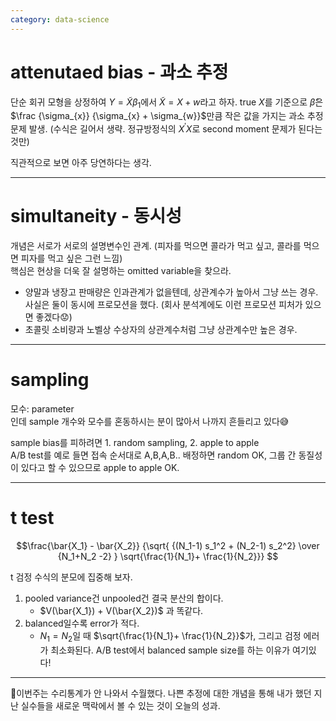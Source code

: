 ```yaml
---
category: data-science
---
```



# attenutaed bias - 과소 추정

단순 회귀 모형을 상정하여 $Y=\tilde{X}\beta_{1}$에서 $\tilde{X}=X+w$라고 하자.
true $X$를 기준으로 $\hat{\beta}$은 $\frac {\sigma_{x}} {\sigma_{x} + \sigma_{w}}$만큼 작은 값을 가지는 과소 추정 문제 발생. 
(수식은 길어서 생략. 정규방정식의 $X^\prime X$로 second moment 문제가 된다는 것만)

직관적으로 보면 아주 당연하다는 생각.

---

# simultaneity - 동시성

개념은 서로가 서로의 설명변수인 관계. (피자를 먹으면 콜라가 먹고 싶고, 콜라를 먹으면 피자를 먹고 싶은 그런 느낌)  
핵심은 현상을 더욱 잘 설명하는 omitted variable을 찾으라.
* 양말과 냉장고 판매량은 인과관계가 없을텐데, 상관계수가 높아서 그냥 쓰는 경우. 사실은 둘이 동시에 프로모션을 했다. (회사 분석계에도 이런 프로모션 피처가 있으면 좋겠다😟) 
* 초콜릿 소비량과 노벨상 수상자의 상관계수처럼 그냥 상관계수만 높은 경우.

---

# sampling

모수: parameter  
인데 sample 개수와 모수를 혼동하시는 분이 많아서 나까지 흔들리고 있다😅

sample bias를 피하려면 1. random sampling, 2. apple to apple  
A/B test를 예로 들면 접속 순서대로 A,B,A,B.. 배정하면 random OK, 그룹 간 동질성이 있다고 할 수 있으므로 apple to apple OK.

---

# t test

$$\frac{\bar{X_1} - \bar{X_2}} {\sqrt{ {(N_1-1) s_1^2 + (N_2-1) s_2^2} \over {N_1+N_2 -2} } \sqrt{\frac{1}{N_1}+ \frac{1}{N_2}}} $$

t 검정 수식의 분모에 집중해 보자. 

1. pooled variance건 unpooled건 결국 분산의 합이다.
    * $V(\bar{X_1}) + V(\bar{X_2})$ 과 똑같다. 
1. balanced일수록 error가 적다.
    * $N_1=N_2$일 때 $\sqrt{\frac{1}{N_1}+ \frac{1}{N_2}}$가, 그리고 검정 에러가 최소화된다. A/B test에서 balanced sample size를 하는 이유가 여기있다!

---

📓이번주는 수리통계가 안 나와서 수월했다. 나쁜 추정에 대한 개념을 통해 내가 했던 지난 실수들을 새로운 맥락에서 볼 수 있는 것이 오늘의 성과.  